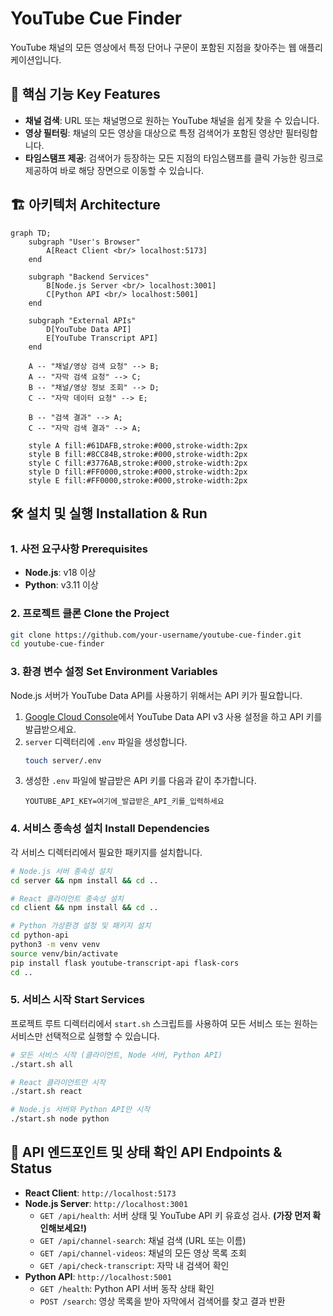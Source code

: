 # YouTube Cue Finder

YouTube 채널의 모든 영상에서 특정 단어나 구문이 포함된 지점을 찾아주는 웹 애플리케이션입니다.

## 🌟 핵심 기능 Key Features
- **채널 검색**: URL 또는 채널명으로 원하는 YouTube 채널을 쉽게 찾을 수 있습니다.
- **영상 필터링**: 채널의 모든 영상을 대상으로 특정 검색어가 포함된 영상만 필터링합니다.
- **타임스탬프 제공**: 검색어가 등장하는 모든 지점의 타임스탬프를 클릭 가능한 링크로 제공하여 바로 해당 장면으로 이동할 수 있습니다.

## 🏗️ 아키텍처 Architecture
```mermaid
graph TD;
    subgraph "User's Browser"
        A[React Client <br/> localhost:5173]
    end

    subgraph "Backend Services"
        B[Node.js Server <br/> localhost:3001]
        C[Python API <br/> localhost:5001]
    end
    
    subgraph "External APIs"
        D[YouTube Data API]
        E[YouTube Transcript API]
    end

    A -- "채널/영상 검색 요청" --> B;
    A -- "자막 검색 요청" --> C;
    B -- "채널/영상 정보 조회" --> D;
    C -- "자막 데이터 요청" --> E;
    
    B -- "검색 결과" --> A;
    C -- "자막 검색 결과" --> A;

    style A fill:#61DAFB,stroke:#000,stroke-width:2px
    style B fill:#8CC84B,stroke:#000,stroke-width:2px
    style C fill:#3776AB,stroke:#000,stroke-width:2px
    style D fill:#FF0000,stroke:#000,stroke-width:2px
    style E fill:#FF0000,stroke:#000,stroke-width:2px
```

## 🛠️ 설치 및 실행 Installation & Run

### 1. 사전 요구사항 Prerequisites
- **Node.js**: v18 이상
- **Python**: v3.11 이상

### 2. 프로젝트 클론 Clone the Project
```bash
git clone https://github.com/your-username/youtube-cue-finder.git
cd youtube-cue-finder
```

### 3. 환경 변수 설정 Set Environment Variables
Node.js 서버가 YouTube Data API를 사용하기 위해서는 API 키가 필요합니다.

1.  [Google Cloud Console](https://console.cloud.google.com/apis/credentials)에서 YouTube Data API v3 사용 설정을 하고 API 키를 발급받으세요.
2.  `server` 디렉터리에 `.env` 파일을 생성합니다.
    ```bash
    touch server/.env
    ```
3.  생성한 `.env` 파일에 발급받은 API 키를 다음과 같이 추가합니다.
    ```
    YOUTUBE_API_KEY=여기에_발급받은_API_키를_입력하세요
    ```

### 4. 서비스 종속성 설치 Install Dependencies
각 서비스 디렉터리에서 필요한 패키지를 설치합니다.

```bash
# Node.js 서버 종속성 설치
cd server && npm install && cd ..

# React 클라이언트 종속성 설치
cd client && npm install && cd ..

# Python 가상환경 설정 및 패키지 설치
cd python-api
python3 -m venv venv
source venv/bin/activate
pip install flask youtube-transcript-api flask-cors
cd ..
```

### 5. 서비스 시작 Start Services
프로젝트 루트 디렉터리에서 `start.sh` 스크립트를 사용하여 모든 서비스 또는 원하는 서비스만 선택적으로 실행할 수 있습니다.

```bash
# 모든 서비스 시작 (클라이언트, Node 서버, Python API)
./start.sh all

# React 클라이언트만 시작
./start.sh react

# Node.js 서버와 Python API만 시작
./start.sh node python
```

## 📡 API 엔드포인트 및 상태 확인 API Endpoints & Status

- **React Client**: `http://localhost:5173`
- **Node.js Server**: `http://localhost:3001`
  - `GET /api/health`: 서버 상태 및 YouTube API 키 유효성 검사. **(가장 먼저 확인해보세요!)**
  - `GET /api/channel-search`: 채널 검색 (URL 또는 이름)
  - `GET /api/channel-videos`: 채널의 모든 영상 목록 조회
  - `GET /api/check-transcript`: 자막 내 검색어 확인
- **Python API**: `http://localhost:5001`
  - `GET /health`: Python API 서버 동작 상태 확인
  - `POST /search`: 영상 목록을 받아 자막에서 검색어를 찾고 결과 반환
